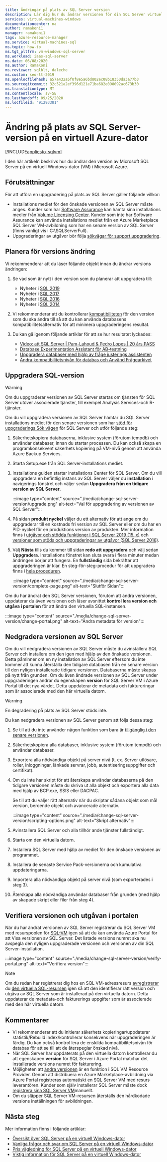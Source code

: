 ```yaml
---
title: Ändringar på plats av SQL Server version
description: Lär dig hur du ändrar versionen för din SQL Server virtuella dator i Azure.
services: virtual-machines-windows
documentationcenter: na
author: ramakoni1
manager: ramakoni1
tags: azure-resource-manager
ms.service: virtual-machines-sql
ms.topic: how-to
ms.tgt_pltfrm: vm-windows-sql-server
ms.workload: iaas-sql-server
ms.date: 06/08/2020
ms.author: RamaKoni
ms.reviewer: sqlblt, daleche
ms.custom: seo-lt-2019
ms.openlocfilehash: a57a432a5f0f8e5a6bd802ec08b18350da3a77b3
ms.sourcegitcommit: 32c521a2ef396d121e71ba682e098092ac673b30
ms.translationtype: MT
ms.contentlocale: sv-SE
ms.lasthandoff: 09/25/2020
ms.locfileid: "91293381"
---
```

# <a name="in-place-change-of-sql-server-version-on-azure-vm"></a>Ändring på plats av SQL Server-version på en virtuell Azure-dator

[!INCLUDE[appliesto-sqlvm](../../includes/appliesto-sqlvm.md)]

I den här artikeln beskrivs hur du ändrar den version av Microsoft SQL Server på en virtuell Windows-dator (VM) i Microsoft Azure.

## <a name="prerequisites"></a>Förutsättningar

För att utföra en uppgradering på plats av SQL Server gäller följande villkor:

- Installations mediet för den önskade versionen av SQL Server måste anges. Kunder som har [Software Assurance](https://www.microsoft.com/licensing/licensing-programs/software-assurance-default) kan hämta sina installations medier från [Volume Licensing Center](https://www.microsoft.com/Licensing/servicecenter/default.aspx). Kunder som inte har Software Assurance kan använda installations mediet från en Azure Marketplace SQL Server VM-avbildning som har en senare version av SQL Server (finns vanligt vis i C:\SQLServerFull).
- Uppgraderingar av utgåvor bör följa [sökvägar för support uppgradering](https://docs.microsoft.com/sql/database-engine/install-windows/supported-version-and-edition-upgrades-version-15?view=sql-server-ver15).

## <a name="planning-for-version-change"></a>Planera för versions ändring

Vi rekommenderar att du läser följande objekt innan du ändrar versions ändringen:

1. Se vad som är nytt i den version som du planerar att uppgradera till:

   - Nyheter i [SQL 2019](https://docs.microsoft.com/sql/sql-server/what-s-new-in-sql-server-ver15?view=sql-server-ver15)
   - Nyheter i [SQL 2017](https://docs.microsoft.com/sql/sql-server/what-s-new-in-sql-server-2017?view=sql-server-ver15)
   - Nyheter i [SQL 2016](https://docs.microsoft.com/sql/sql-server/what-s-new-in-sql-server-2016?view=sql-server-ver15)
   - Nyheter i [SQL 2014](https://docs.microsoft.com/sql/sql-server/what-s-new-in-sql-server-2016?view=sql-server-2014)

1. Vi rekommenderar att du kontrollerar [kompatibiliteten](https://docs.microsoft.com/sql/database-engine/install-windows/compatibility-certification?view=sql-server-ver15) för den version som du ska ändra till så att du kan använda databasens kompatibilitetsalternativ för att minimera uppgraderingens resultat.
1. Du kan gå igenom följande artiklar för att se hur resultatet lyckades:

   - [Video: att SQL Server | Pam-Lahoud & Pedro Lopes | 20 års PASS](https://www.youtube.com/watch?v=5RPkuQHcxxs&feature=youtu.be)
   - [Database Experimentation Assistant för AB-testning](https://docs.microsoft.com/sql/dea/database-experimentation-assistant-overview?view=sql-server-ver15)
   - [Uppgradera databaser med hjälp av fråge justerings assistenten](https://docs.microsoft.com/sql/relational-databases/performance/upgrade-dbcompat-using-qta?view=sql-server-ver15)
   - [Ändra kompatibilitetsnivån för databas och Använd Frågearkivet](https://docs.microsoft.com/sql/database-engine/install-windows/change-the-database-compatibility-mode-and-use-the-query-store?view=sql-server-ver15)

## <a name="upgrade-sql-version"></a>Uppgradera SQL-version

> [!WARNING]
> Om du uppgraderar versionen av SQL Server startas om tjänsten för SQL Server utöver associerade tjänster, till exempel Analysis Services-och R-tjänster.

Om du vill uppgradera versionen av SQL Server hämtar du SQL Server installations mediet för den senare versionen som har [stöd för uppgraderings Sök vägen](https://docs.microsoft.com/sql/database-engine/install-windows/supported-version-and-edition-upgrades-version-15?view=sql-server-ver15) för SQL Server och utför följande steg:

1. Säkerhetskopiera databaserna, inklusive system (förutom tempdb) och användar databaser, innan du startar processen. Du kan också skapa en programkonsekvent säkerhets kopiering på VM-nivå genom att använda Azure Backup Services.
1. Starta Setup.exe från SQL Server-installations mediet.
1. Installations guiden startar installations Center för SQL Server. Om du vill uppgradera en befintlig instans av SQL Server väljer du **installation** i navigerings fönstret och väljer sedan **Uppgradera från en tidigare version av SQL Server**.

   :::image type="content" source="./media/change-sql-server-version/upgrade.png" alt-text="Val för uppgradering av versionen av SQL Server":::

1. På sidan **produkt nyckel** väljer du ett alternativ för att ange om du uppgraderar till en kostnads fri version av SQL Server eller om du har en PID-nyckel för en produktions version av produkten. Mer information finns i [utgåvor och stödda funktioner i SQL Server 2019 (15. x)](https://docs.microsoft.com/sql/sql-server/editions-and-components-of-sql-server-version-15?view=sql-server-ver15) och [versioner som stöds och uppgraderingar av utgåvor (SQL Server 2016)](https://docs.microsoft.com/sql/database-engine/install-windows/supported-version-and-edition-upgrades?view=sql-server-ver15).
1. Välj **Nästa** tills du kommer till sidan **redo att uppgradera** och välj sedan **Uppgradera**. Installations fönstret kan sluta svara i flera minuter medan ändringen börjar att fungera. En **fullständig** sida bekräftar att uppgraderingen är klar. En steg-för-steg-procedur för att uppgradera finns i [hela proceduren](https://docs.microsoft.com/sql/database-engine/install-windows/upgrade-sql-server-using-the-installation-wizard-setup?view=sql-server-ver15#procedure).

   :::image type="content" source="./media/change-sql-server-version/complete-page.png" alt-text="Slutför Sidan":::

Om du har ändrat den SQL Server versionen, förutom att ändra versionen, uppdaterar du även versionen och läser avsnittet **kontrol lera version och utgåva i portalen** för att ändra den virtuella SQL-instansen.

   :::image type="content" source="./media/change-sql-server-version/change-portal.png" alt-text="Ändra metadata för version":::

## <a name="downgrade-the-version-of-sql-server"></a>Nedgradera versionen av SQL Server

Om du vill nedgradera versionen av SQL Server måste du avinstallera SQL Server och installera om den igen med hjälp av den önskade versionen. Detta påminner om en ny installation av SQL Server eftersom du inte kommer att kunna återställa den tidigare databasen från en senare version till den nyligen installerade tidigare versionen. Databaserna måste skapas på nytt från grunden. Om du även ändrade versionen av SQL Server under uppgraderingen ändrar du egenskapen **version** för SQL Server VM i Azure Portal till det nya värdet. Detta uppdaterar de metadata och faktureringar som är associerade med den här virtuella datorn.

> [!WARNING]
> En degradering på plats av SQL Server stöds inte.

Du kan nedgradera versionen av SQL Server genom att följa dessa steg:

1. Se till att du inte använder någon funktion som bara är [tillgänglig i den senare versionen](https://social.technet.microsoft.com/wiki/contents/articles/24222.find-enterprise-only-features-in-your-database.aspx).
1. Säkerhetskopiera alla databaser, inklusive system (förutom tempdb) och användar databaser.
1. Exportera alla nödvändiga objekt på server nivå (t. ex. Server utlösare, roller, inloggningar, länkade servrar, jobb, autentiseringsuppgifter och certifikat).
1. Om du inte har skript för att återskapa användar databaserna på den tidigare versionen måste du skriva ut alla objekt och exportera alla data med hjälp av BCP.exe, SSIS eller DACPAC.

   Se till att du väljer rätt alternativ när du skriptar sådana objekt som mål version, beroende objekt och avancerade alternativ.

   :::image type="content" source="./media/change-sql-server-version/scripting-options.png" alt-text="Skript alternativ":::

1. Avinstallera SQL Server och alla tillhör ande tjänster fullständigt.
1. Starta om den virtuella datorn.
1. Installera SQL Server med hjälp av mediet för den önskade versionen av programmet.
1. Installera de senaste Service Pack-versionerna och kumulativa uppdateringarna.
1. Importera alla nödvändiga objekt på server nivå (som exporterades i steg 3).
1. Återskapa alla nödvändiga användar databaser från grunden (med hjälp av skapade skript eller filer från steg 4).

## <a name="verify-the-version-and-edition-in-the-portal"></a>Verifiera versionen och utgåvan i portalen

När du har ändrat versionen av SQL Server registrerar du SQL Server VM med resurspoolen för [SQL-VM](sql-vm-resource-provider-register.md) igen så att du kan använda Azure Portal för att Visa versionen av SQL Server. Det listade versions numret ska nu avspegla den nyligen uppgraderade versionen och versionen av din SQL Server-installation.

:::image type="content" source="./media/change-sql-server-version/verify-portal.png" alt-text="Verifiera version":::

> [!NOTE]
> Om du redan har registrerat dig hos en SQL VM-adressresurs [avregistrerar](sql-vm-resource-provider-register.md#unregister-from-rp) du [den virtuella SQL-resursen](sql-vm-resource-provider-register.md#register-with-rp) igen så att den identifierar rätt version och utgåva av SQL Server som är installerad på den virtuella datorn. Detta uppdaterar de metadata-och fakturerings uppgifter som är associerade med den här virtuella datorn.

## <a name="remarks"></a>Kommentarer

- Vi rekommenderar att du initierar säkerhets kopieringar/uppdaterar statistik/Rebuild index/kontrollerar konsekvens när uppgraderingen är färdig. Du kan också kontrol lera de enskilda kompatibilitetsnivån för databas för att se till att de återspeglar önskad nivå.
- När SQL Server har uppdaterats på den virtuella datorn kontrollerar du att egenskapen **version** för SQL Server i Azure Portal matchar det installerade versions numret för fakturering.
- Möjligheten att [ändra versionen](change-sql-server-edition.md#change-edition-in-portal) är en funktion i SQL VM Resource Provider. Genom att distribuera en Azure Marketplace-avbildning via Azure Portal registreras automatiskt en SQL Server VM med resurs leverantören. Kunder som själv installerar SQL Server måste dock [registrera sina SQL Server VM](sql-vm-resource-provider-register.md)manuellt.
- Om du släpper SQL Server VM-resursen återställs den hårdkodade versions inställningen för avbildningen.

## <a name="next-steps"></a>Nästa steg

Mer information finns i följande artiklar:

- [Översikt över SQL Server på en virtuell Windows-dator](sql-server-on-azure-vm-iaas-what-is-overview.md)
- [Vanliga frågor och svar om SQL Server på en virtuell Windows-dator](frequently-asked-questions-faq.md)
- [Pris vägledning för SQL Server på en virtuell Windows-dator](pricing-guidance.md)
- [Viktig information för SQL Server på en virtuell Windows-dator](doc-changes-updates-release-notes.md)
